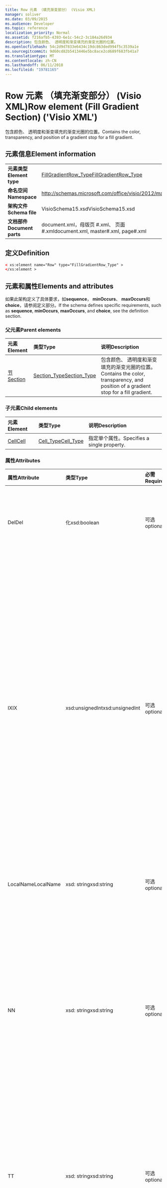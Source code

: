 ```yaml
---
title: Row 元素 （填充渐变部分） (Visio XML)
manager: soliver
ms.date: 03/09/2015
ms.audience: Developer
ms.topic: reference
localization_priority: Normal
ms.assetid: f216afb5-4393-6e1c-54c2-3c184a26d934
description: 包含颜色、 透明度和渐变填充的渐变光圈的位置。
ms.openlocfilehash: 54c2d9d7833e6434c19dc863ded994f5c3539a1e
ms.sourcegitcommit: 9d60cd82b5413446e5bc8ace2cd689f683fb41a7
ms.translationtype: MT
ms.contentlocale: zh-CN
ms.lasthandoff: 06/11/2018
ms.locfileid: "19781165"
---
```

# <a name="row-element-fill-gradient-section-visio-xml"></a><span data-ttu-id="3c5c4-103">Row 元素 （填充渐变部分） (Visio XML)</span><span class="sxs-lookup"><span data-stu-id="3c5c4-103">Row element (Fill Gradient Section) ('Visio XML')</span></span>

<span data-ttu-id="3c5c4-104">包含颜色、 透明度和渐变填充的渐变光圈的位置。</span><span class="sxs-lookup"><span data-stu-id="3c5c4-104">Contains the color, transparency, and position of a gradient stop for a fill gradient.</span></span>
  
## <a name="element-information"></a><span data-ttu-id="3c5c4-105">元素信息</span><span class="sxs-lookup"><span data-stu-id="3c5c4-105">Element information</span></span>

|||
|:-----|:-----|
|<span data-ttu-id="3c5c4-106">**元素类型**</span><span class="sxs-lookup"><span data-stu-id="3c5c4-106">**Element type**</span></span> <br/> |[<span data-ttu-id="3c5c4-107">FillGradientRow_Type</span><span class="sxs-lookup"><span data-stu-id="3c5c4-107">FillGradientRow_Type</span></span>](fillgradientrow_type-complextypevisio-xml.md) <br/> |
|<span data-ttu-id="3c5c4-108">**命名空间**</span><span class="sxs-lookup"><span data-stu-id="3c5c4-108">**Namespace**</span></span> <br/> |http://schemas.microsoft.com/office/visio/2012/main  <br/> |
|<span data-ttu-id="3c5c4-109">**架构文件**</span><span class="sxs-lookup"><span data-stu-id="3c5c4-109">**Schema file**</span></span> <br/> |<span data-ttu-id="3c5c4-110">VisioSchema15.xsd</span><span class="sxs-lookup"><span data-stu-id="3c5c4-110">VisioSchema15.xsd</span></span>  <br/> |
|<span data-ttu-id="3c5c4-111">**文档部件**</span><span class="sxs-lookup"><span data-stu-id="3c5c4-111">**Document parts**</span></span> <br/> |<span data-ttu-id="3c5c4-112">document.xml，母版页 #.xml、 页面 #.xml</span><span class="sxs-lookup"><span data-stu-id="3c5c4-112">document.xml, master#.xml, page#.xml</span></span>  <br/> |
   
## <a name="definition"></a><span data-ttu-id="3c5c4-113">定义</span><span class="sxs-lookup"><span data-stu-id="3c5c4-113">Definition</span></span>

```XML
< xs:element name="Row" type="FillGradientRow_Type" >
</xs:element >
```

## <a name="elements-and-attributes"></a><span data-ttu-id="3c5c4-114">元素和属性</span><span class="sxs-lookup"><span data-stu-id="3c5c4-114">Elements and attributes</span></span>

<span data-ttu-id="3c5c4-115">如果此架构定义了具体要求，如**sequence**， **minOccurs**、 **maxOccurs**和**choice**，请参阅定义部分。</span><span class="sxs-lookup"><span data-stu-id="3c5c4-115">If the schema defines specific requirements, such as **sequence**, **minOccurs**, **maxOccurs**, and **choice**, see the definition section.</span></span> 
  
### <a name="parent-elements"></a><span data-ttu-id="3c5c4-116">父元素</span><span class="sxs-lookup"><span data-stu-id="3c5c4-116">Parent elements</span></span>

|<span data-ttu-id="3c5c4-117">**元素**</span><span class="sxs-lookup"><span data-stu-id="3c5c4-117">**Element**</span></span>|<span data-ttu-id="3c5c4-118">**类型**</span><span class="sxs-lookup"><span data-stu-id="3c5c4-118">**Type**</span></span>|<span data-ttu-id="3c5c4-119">**说明**</span><span class="sxs-lookup"><span data-stu-id="3c5c4-119">**Description**</span></span>|
|:-----|:-----|:-----|
|[<span data-ttu-id="3c5c4-120">节</span><span class="sxs-lookup"><span data-stu-id="3c5c4-120">Section</span></span>](section-element-sheet_type-complextypevisio-xml.md) <br/> |[<span data-ttu-id="3c5c4-121">Section_Type</span><span class="sxs-lookup"><span data-stu-id="3c5c4-121">Section_Type</span></span>](section_type-complextypevisio-xml.md) <br/> |<span data-ttu-id="3c5c4-122">包含颜色、 透明度和渐变填充的渐变光圈的位置。</span><span class="sxs-lookup"><span data-stu-id="3c5c4-122">Contains the color, transparency, and position of a gradient stop for a fill gradient.</span></span>  <br/> |
   
### <a name="child-elements"></a><span data-ttu-id="3c5c4-123">子元素</span><span class="sxs-lookup"><span data-stu-id="3c5c4-123">Child elements</span></span>

|<span data-ttu-id="3c5c4-124">**元素**</span><span class="sxs-lookup"><span data-stu-id="3c5c4-124">**Element**</span></span>|<span data-ttu-id="3c5c4-125">**类型**</span><span class="sxs-lookup"><span data-stu-id="3c5c4-125">**Type**</span></span>|<span data-ttu-id="3c5c4-126">**说明**</span><span class="sxs-lookup"><span data-stu-id="3c5c4-126">**Description**</span></span>|
|:-----|:-----|:-----|
|[<span data-ttu-id="3c5c4-127">Cell</span><span class="sxs-lookup"><span data-stu-id="3c5c4-127">Cell</span></span>](cell-element-fill-gradient-sectionvisio-xml.md) <br/> |[<span data-ttu-id="3c5c4-128">Cell_Type</span><span class="sxs-lookup"><span data-stu-id="3c5c4-128">Cell_Type</span></span>](cell_type-complextypevisio-xml.md) <br/> |<span data-ttu-id="3c5c4-129">指定单个属性。</span><span class="sxs-lookup"><span data-stu-id="3c5c4-129">Specifies a single property.</span></span>  <br/> |
   
### <a name="attributes"></a><span data-ttu-id="3c5c4-130">属性</span><span class="sxs-lookup"><span data-stu-id="3c5c4-130">Attributes</span></span>

|<span data-ttu-id="3c5c4-131">**属性**</span><span class="sxs-lookup"><span data-stu-id="3c5c4-131">**Attribute**</span></span>|<span data-ttu-id="3c5c4-132">**类型**</span><span class="sxs-lookup"><span data-stu-id="3c5c4-132">**Type**</span></span>|<span data-ttu-id="3c5c4-133">**必需**</span><span class="sxs-lookup"><span data-stu-id="3c5c4-133">**Required**</span></span>|<span data-ttu-id="3c5c4-134">**说明**</span><span class="sxs-lookup"><span data-stu-id="3c5c4-134">**Description**</span></span>|<span data-ttu-id="3c5c4-135">**可能的值**</span><span class="sxs-lookup"><span data-stu-id="3c5c4-135">**Possible values**</span></span>|
|:-----|:-----|:-----|:-----|:-----|
|<span data-ttu-id="3c5c4-136">Del</span><span class="sxs-lookup"><span data-stu-id="3c5c4-136">Del</span></span>  <br/> |<span data-ttu-id="3c5c4-137">化</span><span class="sxs-lookup"><span data-stu-id="3c5c4-137">xsd:boolean</span></span>  <br/> |<span data-ttu-id="3c5c4-138">可选</span><span class="sxs-lookup"><span data-stu-id="3c5c4-138">optional</span></span>  <br/> |<span data-ttu-id="3c5c4-139">指定是否已删除的行，否则将继承主控形状。</span><span class="sxs-lookup"><span data-stu-id="3c5c4-139">Specifies whether a row that would otherwise be inherited from a master shape has been deleted.</span></span>  <br/> |<span data-ttu-id="3c5c4-140">化类型的值。</span><span class="sxs-lookup"><span data-stu-id="3c5c4-140">Values of the xsd:boolean type.</span></span>  <br/> |
|<span data-ttu-id="3c5c4-141">IX</span><span class="sxs-lookup"><span data-stu-id="3c5c4-141">IX</span></span>  <br/> |<span data-ttu-id="3c5c4-142">xsd:unsignedInt</span><span class="sxs-lookup"><span data-stu-id="3c5c4-142">xsd:unsignedInt</span></span>  <br/> |<span data-ttu-id="3c5c4-143">可选</span><span class="sxs-lookup"><span data-stu-id="3c5c4-143">optional</span></span>  <br/> |<span data-ttu-id="3c5c4-144">指定行的基于一的标识符。</span><span class="sxs-lookup"><span data-stu-id="3c5c4-144">Specifies the one-based identifier for the row.</span></span> <span data-ttu-id="3c5c4-145">该文件应该是唯一且大于同一节中的其他标识符。IX 属性只用于字符、 连接、 字段、 FillGradient、 geometry、 层、 LineGradient、 段落、 审核、 挑战和选项卡部分。</span><span class="sxs-lookup"><span data-stu-id="3c5c4-145">It should be unqiue and greater than other identifiers in the same section.The IX attribute is only used for the Character, Connection, Field, FillGradient, Geometry, Layer, LineGradient, Paragraph, Reviewer, Scratch, and Tabs sections.</span></span> <span data-ttu-id="3c5c4-146">行只能有一个 IX 或 N 属性。</span><span class="sxs-lookup"><span data-stu-id="3c5c4-146">A row can only have one of the IX or N attributes.</span></span>  <br/> |<span data-ttu-id="3c5c4-147">Xsd:unsignedInt 类型的值。</span><span class="sxs-lookup"><span data-stu-id="3c5c4-147">Values of the xsd:unsignedInt type.</span></span>  <br/> |
|<span data-ttu-id="3c5c4-148">LocalName</span><span class="sxs-lookup"><span data-stu-id="3c5c4-148">LocalName</span></span>  <br/> |<span data-ttu-id="3c5c4-149">xsd: string</span><span class="sxs-lookup"><span data-stu-id="3c5c4-149">xsd:string</span></span>  <br/> |<span data-ttu-id="3c5c4-150">可选</span><span class="sxs-lookup"><span data-stu-id="3c5c4-150">optional</span></span>  <br/> |<span data-ttu-id="3c5c4-151">指定行的唯一依赖于语言的名称。</span><span class="sxs-lookup"><span data-stu-id="3c5c4-151">Specifies the unique language-dependent name of the row.</span></span>  <br/> |<span data-ttu-id="3c5c4-152">Xsd: string 类型的值。</span><span class="sxs-lookup"><span data-stu-id="3c5c4-152">Values of the xsd:string type.</span></span>  <br/> |
|<span data-ttu-id="3c5c4-153">N</span><span class="sxs-lookup"><span data-stu-id="3c5c4-153">N</span></span>  <br/> |<span data-ttu-id="3c5c4-154">xsd: string</span><span class="sxs-lookup"><span data-stu-id="3c5c4-154">xsd:string</span></span>  <br/> |<span data-ttu-id="3c5c4-155">可选</span><span class="sxs-lookup"><span data-stu-id="3c5c4-155">optional</span></span>  <br/> |<span data-ttu-id="3c5c4-156">指定行的唯一的独立于语言的名称。N 属性仅用于用户、 属性、 操作、 控件、 连接、 超链接和 ActionTag 部分。</span><span class="sxs-lookup"><span data-stu-id="3c5c4-156">Specifies the unique language-independent name of the row.The N attribute is only used for the User, Property, Actions, Control, Connection, Hyperlink, and ActionTag sections.</span></span> <span data-ttu-id="3c5c4-157">行只能有一个 IX 或 N 属性。</span><span class="sxs-lookup"><span data-stu-id="3c5c4-157">A row can only have one of the IX or N attributes.</span></span>  <br/> |<span data-ttu-id="3c5c4-158">Xsd: string 类型的值。</span><span class="sxs-lookup"><span data-stu-id="3c5c4-158">Values of the xsd:string type.</span></span>  <br/> |
|<span data-ttu-id="3c5c4-159">T</span><span class="sxs-lookup"><span data-stu-id="3c5c4-159">T</span></span>  <br/> |<span data-ttu-id="3c5c4-160">xsd: string</span><span class="sxs-lookup"><span data-stu-id="3c5c4-160">xsd:string</span></span>  <br/> |<span data-ttu-id="3c5c4-161">可选</span><span class="sxs-lookup"><span data-stu-id="3c5c4-161">optional</span></span>  <br/> |<span data-ttu-id="3c5c4-162">指定由行和 geometry 可视化中使用的几何路径类型。</span><span class="sxs-lookup"><span data-stu-id="3c5c4-162">Specifies the type of the geometric path represented by the row and used in geometry visualization.</span></span> <span data-ttu-id="3c5c4-163">T 属性只用于 geometry 内容。</span><span class="sxs-lookup"><span data-stu-id="3c5c4-163">The T attribute is only used for the Geometry section.</span></span>  <br/> |<span data-ttu-id="3c5c4-164">Xsd: string 类型的值。</span><span class="sxs-lookup"><span data-stu-id="3c5c4-164">Values of the xsd:string type.</span></span>  <br/> |
   

